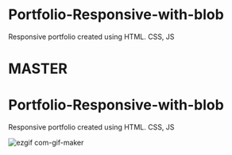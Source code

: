 # Portfolio-Responsive-with-blob
Responsive portfolio created using HTML. CSS, JS <br>
# MASTER

# Portfolio-Responsive-with-blob
Responsive portfolio created using HTML. CSS, JS

![ezgif com-gif-maker](https://user-images.githubusercontent.com/87420521/159200345-885d11e6-38cf-41e6-aab3-413ebdb031be.gif)
